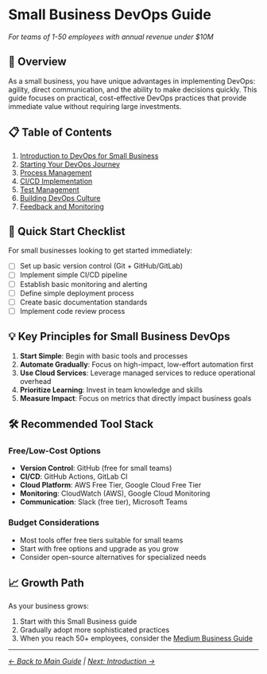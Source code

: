 # Small Business DevOps Guide

*For teams of 1-50 employees with annual revenue under $10M*

## 🎯 Overview

As a small business, you have unique advantages in implementing DevOps: agility, direct communication, and the ability to make decisions quickly. This guide focuses on practical, cost-effective DevOps practices that provide immediate value without requiring large investments.

## 📋 Table of Contents

1. [Introduction to DevOps for Small Business](./01-introduction/)
2. [Starting Your DevOps Journey](./02-starting-your-devops-journey/)
3. [Process Management](./03-process/)
4. [CI/CD Implementation](./04-ci-cd/)
5. [Test Management](./05-test-management/)
6. [Building DevOps Culture](./06-culture/)
7. [Feedback and Monitoring](./07-feedback/)

## 🚀 Quick Start Checklist

For small businesses looking to get started immediately:

- [ ] Set up basic version control (Git + GitHub/GitLab)
- [ ] Implement simple CI/CD pipeline
- [ ] Establish basic monitoring and alerting
- [ ] Define simple deployment process
- [ ] Create basic documentation standards
- [ ] Implement code review process

## 💡 Key Principles for Small Business DevOps

1. **Start Simple**: Begin with basic tools and processes
2. **Automate Gradually**: Focus on high-impact, low-effort automation first
3. **Use Cloud Services**: Leverage managed services to reduce operational overhead
4. **Prioritize Learning**: Invest in team knowledge and skills
5. **Measure Impact**: Focus on metrics that directly impact business goals

## 🛠️ Recommended Tool Stack

### Free/Low-Cost Options
- **Version Control**: GitHub (free for small teams)
- **CI/CD**: GitHub Actions, GitLab CI
- **Cloud Platform**: AWS Free Tier, Google Cloud Free Tier
- **Monitoring**: CloudWatch (AWS), Google Cloud Monitoring
- **Communication**: Slack (free tier), Microsoft Teams

### Budget Considerations
- Most tools offer free tiers suitable for small teams
- Start with free options and upgrade as you grow
- Consider open-source alternatives for specialized needs

## 📈 Growth Path

As your business grows:
1. Start with this Small Business guide
2. Gradually adopt more sophisticated practices
3. When you reach 50+ employees, consider the [Medium Business Guide](../medium-business-guide/)

---
*[← Back to Main Guide](../README.md) | [Next: Introduction →](./01-introduction/)*